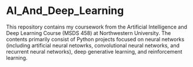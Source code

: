 # AI_And_Deep_Learning
This repository contains my coursework from the Artificial Intelligence and Deep Learning Course (MSDS 458) at Northwestern University.
The contents primarily consist of Python projects focused on neural networks (including artificial neural netowrks, convolutional neural networks, and recurrent neural networks), deep generative learning, and reinforcement learning.
